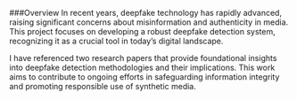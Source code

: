 ###Overview
In recent years, deepfake technology has rapidly advanced, raising significant concerns about misinformation and authenticity in media. This project focuses on developing a robust deepfake detection system, recognizing it as a crucial tool in today’s digital landscape.

I have referenced two research papers that provide foundational insights into deepfake detection methodologies and their implications. This work aims to contribute to ongoing efforts in safeguarding information integrity and promoting responsible use of synthetic media.
